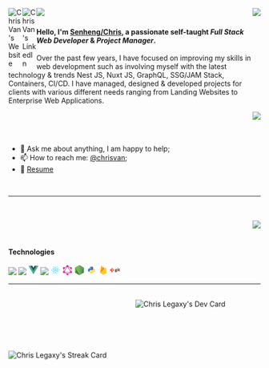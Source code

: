 <div>

<div>
  <a href="https://chrisvan.netlify.app">
    <img align="left" alt="Chris Van's Website" width="28px" src="https://chrisvan.netlify.app/_nuxt/img/logo.83ff3bb.png" />
  </a>
  <a href="https://www.linkedin.com/in/vansenhengmeanrith">
    <img align="left" alt="Chris Van's LinkedIn" width="28px" src="https://raw.githubusercontent.com/peterthehan/peterthehan/master/assets/linkedin.svg" />
  </a>
  <a href="https://github.com/antonkomarev/github-profile-views-counter">
      <img align="left" src="https://komarev.com/ghpvc/?username=chrislegaxy&style=for-the-badge">
  </a>
</div>

<p align="right">
  <img src="https://media.giphy.com/media/oCoDOqw7AfDFlFuCfq/giphy.gif" width="175" />
</p>

#### Hello, I'm [Senheng/Chris](https://chrisvan.netlify.app), a passionate self-taught <i>Full Stack Web Developer</i> & <i>Project Manager</i>. 

Over the past few years, I have focused on improving my skills in web development such as involving myself with the latest technology & trends Nest JS, Nuxt JS, GraphQL, SSG/JAM Stack, Containers, CI/CD. I have managed, designed & developed projects for clients with various different needs ranging from Landing Websites to Enterprise Web Applications.

</div>

<div>

<!-- My GitHub's Stats -->

<img align="right" src="https://github-readme-stats.vercel.app/api?username=chrislegaxy&show_icons=true&theme=radical&count_private=true" />


<br />
<br />
<br />

- 💬 Ask me about anything, I am happy to help;
- 📫 How to reach me: [@chrisvan](mailto://chrisvan.vshmr@gmail.com);
- 📝 [Resume](https://drive.google.com/file/d/1wR5zXgUNJbRuePmhVQ90awhUrbKDq1Rl/view?usp=sharing)

</div>

<br />

<hr />

<br />
<br />

<!-- Most Used Technology -->
<img align="right" src="https://github-readme-stats.vercel.app/api/top-langs/?username=chrislegaxy&layout=compact&theme=radical" />

<br />
<br />

#### Technologies

<code><img height="20" src="https://raw.githubusercontent.com/remojansen/logo.ts/master/ts.svg"></code>
<code><img height="20" src="https://raw.githubusercontent.com/nestjs/nestjs.com/master/img/logo-small.svg"></code>
<code><img height="20" src="https://raw.githubusercontent.com/github/explore/80688e429a7d4ef2fca1e82350fe8e3517d3494d/topics/vue/vue.png"></code>
<code><img height="20" src="https://d33wubrfki0l68.cloudfront.net/20979b327688c53075609a26ac66a25e4f59e8bb/96b62/logos/nuxt-emoji-white.png"></code>
<code><img height="20" src="https://raw.githubusercontent.com/github/explore/80688e429a7d4ef2fca1e82350fe8e3517d3494d/topics/react/react.png"></code>
<code><img height="20" src="https://raw.githubusercontent.com/github/explore/5c058a388828bb5fde0bcafd4bc867b5bb3f26f3/topics/graphql/graphql.png"></code>
<code><img height="20" src="https://raw.githubusercontent.com/github/explore/80688e429a7d4ef2fca1e82350fe8e3517d3494d/topics/nodejs/nodejs.png"></code>
<code><img height="20" src="https://raw.githubusercontent.com/github/explore/80688e429a7d4ef2fca1e82350fe8e3517d3494d/topics/python/python.png"></code>
<code><img height="20" src="https://raw.githubusercontent.com/github/explore/80688e429a7d4ef2fca1e82350fe8e3517d3494d/topics/firebase/firebase.png"></code>
<code><img height="20" src="https://raw.githubusercontent.com/github/explore/80688e429a7d4ef2fca1e82350fe8e3517d3494d/topics/git/git.png"></code>

<hr>

<br />
<!--
**ChrisLegaxy/ChrisLegaxy** is a ✨ _special_ ✨ repository because its `README.md` (this file) appears on your GitHub profile.
![ChrisLegaxy's Top Lang](https://github-readme-stats.vercel.app/api/top-langs/?username=chrislegaxy&layout=compact&theme=radical)
Here are some ideas to get you started:

- 🔭 I’m currently working on ...
- 🌱 I’m currently learning ...
- 👯 I’m looking to collaborate on ...
- 🤔 I’m looking for help with ...
- 💬 Ask me about ...
- 📫 How to reach me: ...
- 😄 Pronouns: ...
- ⚡ Fun fact: ...

<a href="https://open.spotify.com/user/e90fe4zsndbm6xoe2t7t8kogf?si=WaLKpwvWTle0btle2qPb6g">
  <img align="left" alt="Abhishek's Spotify" width="28px" src="https://raw.githubusercontent.com/peterthehan/peterthehan/master/assets/spotify.svg" />
</a>

<a href="https://twitter.com/abhisheknaiidu">
  <img align="left" alt="Chris Van" width="28px" src="https://raw.githubusercontent.com/peterthehan/peterthehan/master/assets/twitter.svg" />
</a>
-->

<!-- Dev Card -->
<a href="https://app.daily.dev/chrislegaxy">
 <img align="right" src="https://api.daily.dev/devcards/1dbcf6774a3f40f9bf01820030a93501.png?r=hgy" width="250" alt="Chris Legaxy's Dev Card"/>
</a>

<br />
<br />
<br />
<br />
<br />
<br />

<!-- Streak Card -->
<a href="https://app.daily.dev/chrislegaxy">
  <img align="left" src="http://github-readme-streak-stats.herokuapp.com?user=ChrisLegaxy&theme=radical&hide_border=false&date_format=j%20M%5B%20Y%5D" alt="Chris Legaxy's Streak Card"/>
</a>
